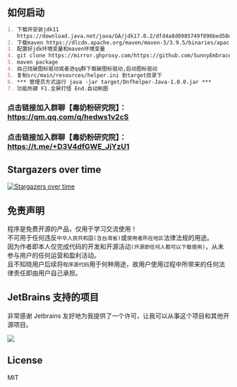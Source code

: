 ## 如何启动

```markdown
1. 下载并安装jdk11
   https://download.java.net/java/GA/jdk17.0.2/dfd4a8d0985749f896bed50d7138ee7f/8/GPL/openjdk-17.0.2_windows-x64_bin.zip)
2. 下载maven https://dlcdn.apache.org/maven/maven-3/3.9.5/binaries/apache-maven-3.9.5-bin.zip
3. 配置好jdk环境变量和maven环境变量
4. git clone https://mirror.ghproxy.com/https://github.com/SunnyEmbrace/DnfHelper-Java.git
5. maven package
4. 自己找破图标驱动或者进qq群下载破图标驱动,启动图标驱动
5. 复制src/main/resources/helper.ini 到target目录下
6. *** 管理员方式运行 java -jar target/Dnfhelper-Java-1.0.0.jar ***
7. 功能热键 F1.全屏打怪 End.自动刷图
```

### 点击链接加入群聊【毒奶粉研究院】：https://qm.qq.com/q/hedws1v2cS

### 点击链接加入群聊【毒奶粉研究院】：https://t.me/+D3V4dfGWE_JjYzU1

## Stargazers over time

[![Stargazers over time](https://starchart.cc/qiuapeng921/DnfHelper-Java.svg)](https://starchart.cc/SunnyEmbrace/DnfHelper-Java)


## 免责声明

程序是免费开源的产品，仅用于学习交流使用！       
不可用于任何违反`中华人民共和国(含台湾省)`或`使用者所在地区`法律法规的用途。      
因为作者即本人仅完成代码的开发和开源活动`(开源即任何人都可以下载使用)`，从未参与用户的任何运营和盈利活动。    
且不知晓用户后续将`程序源代码`用于何种用途，故用户使用过程中所带来的任何法律责任即由用户自己承担。

## JetBrains 支持的项目

非常感谢 Jetbrains 友好地为我提供了一个许可，让我可以从事这个项目和其他开源项目。

[![](https://resources.jetbrains.com/storage/products/company/brand/logos/jb_beam.svg)](https://www.jetbrains.com/?from=https://github.com/overtrue)

## License

MIT
